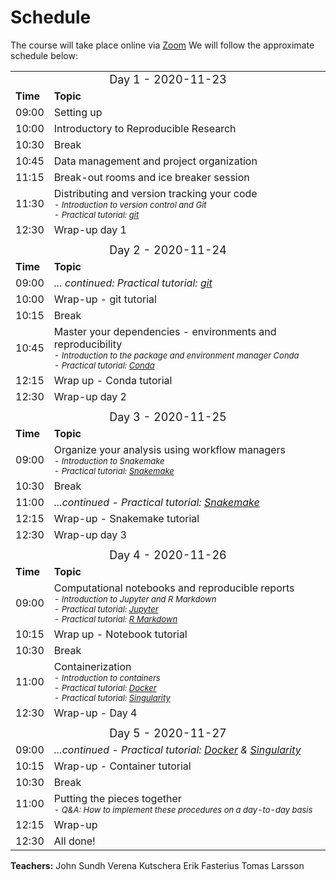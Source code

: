 <h1> Schedule </h1>

The course will take place online via [Zoom](https://zoom.us/) We will follow
the approximate schedule below:

<table>
  <tr>
    <td colspan="3">
      <font size="4">
      <center> Day 1 - 2020-11-23 </center>
    </td>
  </tr>
  <tr>
    <td> <font size="3"><b>Time</b> </td>
    <td> <font size="3"><b>Topic</b> </td>
  </tr>
  <tr>
    <td> <font size="3"> 09:00 </td>
    <td> <font size="3"> Setting up </td>
  </tr>
  <tr>
    <td> <font size="3"> 10:00 </td>
    <td> <font size="3"> Introductory to Reproducible Research </td>
  </tr>
  <tr>
    <td> <font size="3"> 10:30 </td>
    <td> <font size="3"> Break </td>
  </tr>
  <tr>
    <td> <font size="3"> 10:45 </td>
    <td> <font size="3"> Data management and project organization </td>
  </tr>
  <tr>
    <td> <font size="3"> 11:15 </td>
    <td> <font size="3"> Break-out rooms and ice breaker session </td>
  </tr>
  <tr>
    <td> <font size="3"> 11:30 </td>
    <td> <font size="3"> Distributing and version tracking your code
         <font size="2"><i><br>
           - Introduction to version control and Git <br>
           - Practical tutorial: <a href="../Git/">git</a></i><br></td>
  </tr>
  <tr>
    <td> <font size="3"> 12:30 </td>
    <td> <font size="3"> Wrap-up day 1 </td>
  </tr>
  <tr>
    <td colspan="3"> </td>
  </tr>
  <tr>
    <td colspan="3">
      <font size="4">
      <center> Day 2  - 2020-11-24 </center>
    </td>
  </tr>
  <tr>
    <td> <font size="3"><b>Time</b> </td>
    <td> <font size="3"><b>Topic</b> </td>
  </tr>
  <tr>
    <td> <font size="3"> 09:00 </td>
    <td> <font size="3"><i>... continued: Practical tutorial: <a href="../Git/">git</a></i><br></td>
  </tr>
  <tr>
    <td> <font size="3"> 10:00 </td>
    <td> <font size="3"> Wrap-up - git tutorial </td>
  </tr>
  <tr>
    <td> <font size="3"> 10:15 </td>
    <td> <font size="3"> Break </td>
  </tr>
  <tr>
    <td> <font size="3"> 10:45 </td>
    <td> <font size="3"> Master your dependencies - environments and reproducibility
         <font size="2"><i><br>
         - Introduction to the package and environment manager Conda <br>
         - Practical tutorial: <a href="../conda/">Conda</a></i>
    </td>
  </tr>
  <tr>
    <td> <font size="3"> 12:15 </td>
    <td> <font size="3"> Wrap up - Conda tutorial </td>
  </tr>
  <tr>
    <td> <font size="3"> 12:30 </td>
    <td> <font size="3"> Wrap-up day 2 </td>
  </tr>
  <tr>
    <td colspan="3"> </td>
  </tr>
  <tr>
    <td colspan="3">
      <font size="4">
      <center> Day 3  - 2020-11-25 </center>
    </td>
  </tr>
  <tr>
    <td> <font size="3"><b>Time</b> </td>
    <td> <font size="3"><b>Topic</b> </td>
  </tr>
  <tr>
    <td> <font size="3"> 09:00 </td>
    <td> <font size="3"> Organize your analysis using workflow managers
         <font size="2"> <i><br>
         - Introduction to Snakemake <br>
         - Practical tutorial: <a href="../snakemake/">Snakemake</a>
         </i>
    </td>
  </tr>
  <tr>
    <td> <font size="3"> 10:30 </td>
    <td> <font size="3"> Break </td>
  </tr>
  <tr>
    <td> <font size="3"> 11:00 </td>
    <td> <font size="3"> <i> 
        ...continued - Practical tutorial:  <a href="../snakemake/">Snakemake</a> </i>
    </td>
  </tr>
  <tr>
    <td> <font size="3"> 12:15 </td>
    <td> <font size="3"> Wrap-up - Snakemake tutorial </td>
  </tr>
  <tr>
    <td> <font size="3"> 12:30 </td>
    <td> <font size="3"> Wrap-up day 3 </td>
  </tr>
  <tr>
    <td colspan="3"> </td>
  </tr>
  <tr>
    <td colspan="3">
      <font size="4">
      <center> Day 4  - 2020-11-26 </center>
    </td>
  </tr>
  <tr>
    <td> <font size="3"><b>Time</b> </td>
    <td> <font size="3"><b>Topic</b> </td>
  </tr>
  <tr>
    <td> <font size="3"> 09:00 </td>
    <td> <font size="3"> Computational notebooks and reproducible reports
         <font size="2"><i><br>
         - Introduction to Jupyter and R Markdown<br>
         - Practical tutorial: <a href="../jupyter/">Jupyter</a><br>
         - Practical tutorial: <a href="../rmarkdown/">R Markdown</a></i>
    </td>
  </tr>
  <tr>
    <td> <font size="3"> 10:15 </td>
    <td> <font size="3"> Wrap up - Notebook tutorial </td>
  </tr>
  <tr>
    <td> <font size="3"> 10:30 </td>
    <td> <font size="3"> Break </td>
  </tr>
  <tr>
    <td> <font size="3"> 11:00 </td>
    <td> <font size="3"> Containerization
         <font size="2"> <i> <br>
         - Introduction to containers <br>
         - Practical tutorial: <a href="../docker/">Docker</a><br>
         - Practical tutorial: <a href="../singularity">Singularity</a></i>
    </td>
  </tr>
  <tr>
    <td> <font size="3"> 12:30  </td>
    <td> <font size="3"> Wrap-up - Day 4 </td>
  </tr>
  <tr>
    <td colspan="3"> </td>
  </tr>
  <tr>
    <td colspan="3">
      <font size="4">
      <center> Day 5  - 2020-11-27 </center>
    </td>
  </tr>
  <tr>
    <td> <font size="3"> 09:00  </td>
    <td> <font size="3"> <i> 
         ...continued - Practical tutorial: <a href="../docker/">Docker</a> & 
         <a href="../singularity/">Singularity</a></i>
    </td>
  </tr>
  <tr>
    <td> <font size="3"> 10:15 </td>
    <td> <font size="3"> Wrap-up - Container tutorial </td>
  </tr>
  <tr>
    <td> <font size="3"> 10:30 </td>
    <td> <font size="3"> Break </td>
  </tr>
  <tr>
    <td> <font size="3"> 11:00 </td>
    <td> <font size="3"> Putting the pieces together
         <font size="2"> <i> <br>
         - Q&A: How to implement these procedures on a day-to-day basis</i> 
    </td>
  </tr>
  <tr>
    <td> <font size="3"> 12:15 </td>
    <td> <font size="3"> Wrap-up </td>
  </tr>
  <tr>
    <td> <font size="3"> 12:30 </td>
    <td> <font size="3"> All done! </td>
  </tr>
</table>

**Teachers:**
John Sundh
Verena Kutschera
Erik Fasterius
Tomas Larsson
